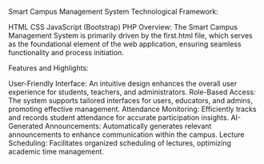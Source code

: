 Smart Campus Management System
Technological Framework:

HTML
CSS 
JavaScript
(Bootstrap)
PHP
Overview: The Smart Campus Management System is primarily driven by the first.html file, which serves as the foundational element of the web application, ensuring seamless functionality and process initiation.

Features and Highlights:

User-Friendly Interface: An intuitive design enhances the overall user experience for students, teachers, and administrators.
Role-Based Access: The system supports tailored interfaces for users, educators, and admins, promoting effective management.
Attendance Monitoring: Efficiently tracks and records student attendance for accurate participation insights.
AI-Generated Announcements: Automatically generates relevant announcements to enhance communication within the campus.
Lecture Scheduling: Facilitates organized scheduling of lectures, optimizing academic time management.
